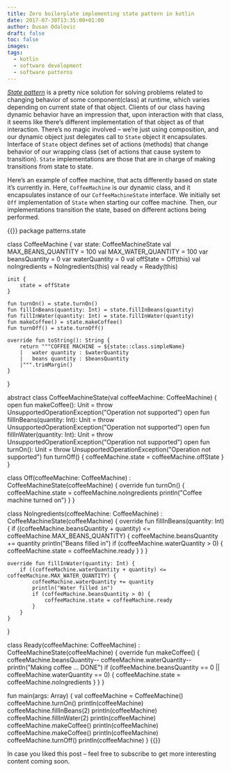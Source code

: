 ```yaml
---
title: Zero boilerplate implementing state pattern in kotlin
date: 2017-07-30T13:35:00+01:00
author: Dusan Odalovic
draft: false
toc: false
images:
tags:
  - kotlin
  - software development
  - software patterns
---
```


[*State pattern*](https://en.wikipedia.org/wiki/State_pattern) is a pretty nice solution for solving
 problems related to changing behavior of some component(class) at runtime, which varies depending on
  current state of that object. Clients of our class having dynamic behavior have an impression that, 
  upon interaction with that class, it seems like there’s different implementation of that object as of 
  that interaction. There’s no magic involved – we’re just using composition, and our dynamic object just 
  delegates call to `State` object it encapsulates. Interface of `State` object defines set of actions 
  (methods) that change behavior of our wrapping class (set of actions that cause system to transition). 
  `State` implementations are those that are in charge of making transitions from state to state.

Here’s an example of coffee machine, that acts differently based on state it’s currently in. 
Here, `CoffeeMachine` is our dynamic class, and it encapsulates instance of our `CoffeeMachineState` interface. 
We initially set `Off` implementation of `State` when starting our coffee machine. Then, our implementations 
transition the state, based on different actions being performed.

{{<highlight kotlin>}}
package patterns.state

class CoffeeMachine {
    var state: CoffeeMachineState
    val MAX_BEANS_QUANTITY = 100
    val MAX_WATER_QUANTITY = 100
    var beansQuantity = 0
    var waterQuantity = 0
    val offState = Off(this)
    val noIngredients = NoIngredients(this)
    val ready = Ready(this)

    init {
        state = offState
    }

    fun turnOn() = state.turnOn()
    fun fillInBeans(quantity: Int) = state.fillInBeans(quantity)
    fun fillInWater(quantity: Int) = state.fillInWater(quantity)
    fun makeCoffee() = state.makeCoffee()
    fun turnOff() = state.turnOff()

    override fun toString(): String {
        return """COFFEE MACHINE → ${state::class.simpleName}
        |   water quantity : $waterQuantity
        |   beans quantity : $beansQuantity
        |""".trimMargin()
    }
}

abstract class CoffeeMachineState(val coffeeMachine: CoffeeMachine) {
    open fun makeCoffee(): Unit = throw UnsupportedOperationException("Operation not supported")
    open fun fillInBeans(quantity: Int): Unit = throw UnsupportedOperationException("Operation not supported")
    open fun fillInWater(quantity: Int): Unit = throw UnsupportedOperationException("Operation not supported")
    open fun turnOn(): Unit = throw UnsupportedOperationException("Operation not supported")
    fun turnOff() {
        coffeeMachine.state = coffeeMachine.offState
    }
}

class Off(coffeeMachine: CoffeeMachine) : CoffeeMachineState(coffeeMachine) {
    override fun turnOn() {
        coffeeMachine.state = coffeeMachine.noIngredients
        println("Coffee machine turned on")
    }
}

class NoIngredients(coffeeMachine: CoffeeMachine) : CoffeeMachineState(coffeeMachine) {
    override fun fillInBeans(quantity: Int) {
        if ((coffeeMachine.beansQuantity + quantity) <= coffeeMachine.MAX_BEANS_QUANTITY) {
            coffeeMachine.beansQuantity += quantity
            println("Beans filled in")
            if (coffeeMachine.waterQuantity > 0) {
                coffeeMachine.state = coffeeMachine.ready
            }
        }
    }

    override fun fillInWater(quantity: Int) {
        if ((coffeeMachine.waterQuantity + quantity) <= coffeeMachine.MAX_WATER_QUANTITY) {
            coffeeMachine.waterQuantity += quantity
            println("Water filled in")
            if (coffeeMachine.beansQuantity > 0) {
                coffeeMachine.state = coffeeMachine.ready
            }
        }
    }
}

class Ready(coffeeMachine: CoffeeMachine) : CoffeeMachineState(coffeeMachine) {
    override fun makeCoffee() {
        coffeeMachine.beansQuantity--
        coffeeMachine.waterQuantity--
        println("Making coffee ... DONE")
        if (coffeeMachine.beansQuantity == 0 || coffeeMachine.waterQuantity == 0) {
            coffeeMachine.state = coffeeMachine.noIngredients
        }
    }
}

fun main(args: Array<String>) {
    val coffeeMachine = CoffeeMachine()
    coffeeMachine.turnOn()
    println(coffeeMachine)
    coffeeMachine.fillInBeans(2)
    println(coffeeMachine)
    coffeeMachine.fillInWater(2)
    println(coffeeMachine)
    coffeeMachine.makeCoffee()
    println(coffeeMachine)
    coffeeMachine.makeCoffee()
    println(coffeeMachine)
    coffeeMachine.turnOff()
    println(coffeeMachine)
}
{{</highlight>}}

In case you liked this post – feel free to subscribe to get more interesting content coming soon.